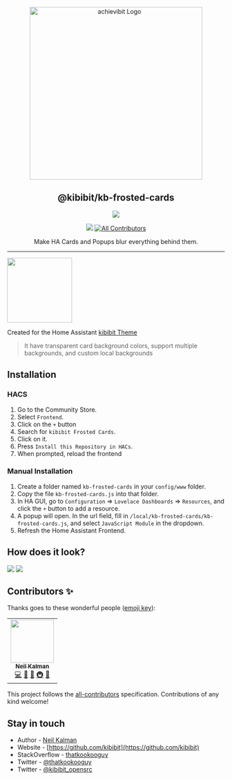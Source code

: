 <p align="center">
  <a href="https://github.com/Kibibit/kb-frosted-cards/" target="blank"><img src="https://thatkookooguy.github.io/https-assets/screenshots/kb-frosted-cards-logo.gif" width="400" alt="achievibit Logo" />
  </a>
  <h2 align="center">
    @kibibit/kb-frosted-cards
  </h2>
</p>
<p align="center">
  <a href="https://www.npmjs.com/package/@kibibit/kb-frosted-cards"><img src="https://img.shields.io/npm/v/@kibibit/kb-frosted-cards/latest.svg?style=for-the-badge&logo=npm&color=CB3837"></a>
</p>
<p align="center">
  <a href="https://github.com/hacs/integration"><img src="https://img.shields.io/badge/HACS-Default-orange.svg?style=flat-square"></a>
  <!-- ALL-CONTRIBUTORS-BADGE:START - Do not remove or modify this section -->
<a href="#contributors-"><img src="https://img.shields.io/badge/all_contributors-1-orange.svg?style=flat-square" alt="All Contributors"></a>
<!-- ALL-CONTRIBUTORS-BADGE:END -->
</p>
<p align="center">
  Make HA Cards and Popups blur everything behind them.
</p>
<hr>
<img src="https://thatkookooguy.github.io/https-assets/hassio-theme-logo.png" width=150>

Created for the Home Assistant [kibibit Theme](https://github.com/kibibit/hass-kibibit-theme)
> It have transparent card background colors, support multiple backgrounds, and custom local backgrounds



## Installation
### HACS

1. Go to the Community Store.
2. Select `Frontend`.
3. Click on the `+` button
4. Search for `kibibit Frosted Cards`.
5. Click on it.
6. Press `Install this Repository in HACs`.
7. When prompted, reload the frontend

### Manual Installation

1. Create a folder named `kb-frosted-cards` in your `config/www` folder.
2. Copy the file `kb-frosted-cards.js` into that folder.
3. In HA GUI, go to `Configuration` => `Lovelace Dashboards` => `Resources`, and click the `+` button to add a resource.
4. A popup will open. In the url field, fill in `/local/kb-frosted-cards/kb-frosted-cards.js`, and select `JavaScript Module` in the dropdown.
5. Refresh the Home Assistant Frontend.

## How does it look?
![](https://thatkookooguy.github.io/https-assets/screenshots/kb-frosted-cards-example1.gif)
![](https://thatkookooguy.github.io/https-assets/screenshots/kb-frosted-cards-example2.png)


## Contributors ✨

Thanks goes to these wonderful people ([emoji key](https://allcontributors.org/docs/en/emoji-key)):
<!-- ALL-CONTRIBUTORS-LIST:START - Do not remove or modify this section -->
<!-- prettier-ignore-start -->
<!-- markdownlint-disable -->
<table>
  <tr>
    <td align="center"><a href="http://thatkookooguy.kibibit.io/"><img src="https://avatars3.githubusercontent.com/u/10427304?v=4?s=100" width="100px;" alt=""/><br /><sub><b>Neil Kalman</b></sub></a><br /><a href="https://github.com/kibibit/kb-frosted-cards/commits?author=Thatkookooguy" title="Code">💻</a> <a href="https://github.com/kibibit/kb-frosted-cards/commits?author=Thatkookooguy" title="Documentation">📖</a> <a href="#design-Thatkookooguy" title="Design">🎨</a> <a href="#infra-Thatkookooguy" title="Infrastructure (Hosting, Build-Tools, etc)">🚇</a> <a href="#maintenance-Thatkookooguy" title="Maintenance">🚧</a></td>
  </tr>
</table>

<!-- markdownlint-restore -->
<!-- prettier-ignore-end -->

<!-- ALL-CONTRIBUTORS-LIST:END -->

This project follows the [all-contributors](https://github.com/all-contributors/all-contributors) specification. Contributions of any kind welcome!
## Stay in touch

- Author - [Neil Kalman](https://github.com/thatkookooguy)
- Website - [https://github.com/kibibit](https://github.com/kibibit)
- StackOverflow - [thatkookooguy](https://stackoverflow.com/users/1788884/thatkookooguy)
- Twitter - [@thatkookooguy](https://twitter.com/thatkookooguy)
- Twitter - [@kibibit_opensrc](https://twitter.com/kibibit_opensrc)

